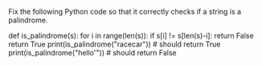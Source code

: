 Fix the following Python code so that it correctly checks if a string is a palindrome.

def is_palindrome(s):
  for i in range(len(s)):
    if s[i] != s[len(s)-i]:
    return False
  return True
print(is_palindrome("racecar")) # should return True
print(is_palindrome("hello'")) # should return False